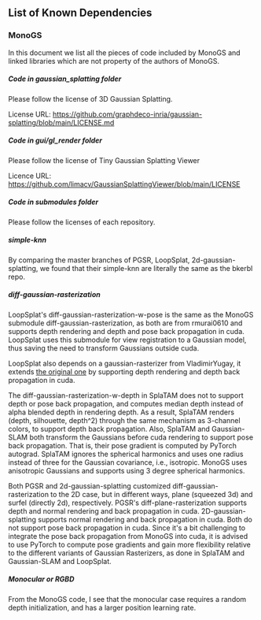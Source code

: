 ## List of Known Dependencies
### MonoGS

In this document we list all the pieces of code included  by MonoGS and linked libraries which are not property of the authors of MonoGS.


##### Code in gaussian_splatting folder
Please follow the license of 3D Gaussian Splatting.

License URL: https://github.com/graphdeco-inria/gaussian-splatting/blob/main/LICENSE.md

##### Code in gui/gl_render folder
Please follow the license of Tiny Gaussian Splatting Viewer

Licence URL: https://github.com/limacv/GaussianSplattingViewer/blob/main/LICENSE

##### Code in submodules folder
Please follow the licenses of each repository.

##### simple-knn

By comparing the master branches of PGSR, LoopSplat, 2d-gaussian-splatting, we found that their simple-knn are literally the same as the bkerbl repo.

##### diff-gaussian-rasterization

LoopSplat's diff-gaussian-rasterization-w-pose is the same as the MonoGS submodule diff-gaussian-rasterization,
as both are from rmurai0610 and supports depth rendering and depth and pose back propagation in cuda.
LoopSplat uses this submodule for view registration to a Gaussian model, thus saving the need to transform Gaussians outside cuda.

LoopSplat also depends on a gaussian-rasterizer from VladimirYugay, it extends
[the original one](https://github.com/graphdeco-inria/diff-gaussian-rasterization) by supporting depth rendering and depth back propagation in cuda.

The diff-gaussian-rasterization-w-depth in SplaTAM does not to support depth or pose back propagation,
and computes median depth instead of alpha blended depth in rendering depth.
As a result, SplaTAM renders (depth, silhouette, depth^2) through the same mechanism as 3-channel colors, to support depth back propagation.
Also, SplaTAM and Gaussian-SLAM both transform the Gaussians before cuda rendering to support pose back propagation.
That is, their pose gradient is computed by PyTorch autograd.
SplaTAM ignores the spherical harmonics and uses one radius instead of three for the Gaussian covariance, i.e., isotropic.
MonoGS uses anisotropic Gaussians and supports using 3 degree spherical harmonics.

Both PGSR and 2d-gaussian-splatting customized diff-gaussian-rasterization to the 2D case, 
but in different ways, plane (squeezed 3d) and surfel (directly 2d), respectively.
PGSR's diff-plane-rasterization supports depth and normal rendering and back propagation in cuda.
2D-gaussian-splatting supports normal rendering and back propagation in cuda.
Both do not support pose back propagation in cuda.
Since it's a bit challenging to integrate the pose back propagation from MonoGS into cuda,
it is advised to use PyTorch to compute pose gradients and gain more flexibility relative to the different variants of Gaussian Rasterizers,
as done in SplaTAM and Gaussian-SLAM and LoopSplat.

##### Monocular or RGBD
From the MonoGS code, I see that the monocular case requires a random depth initialization, and has a larger position learning rate.
